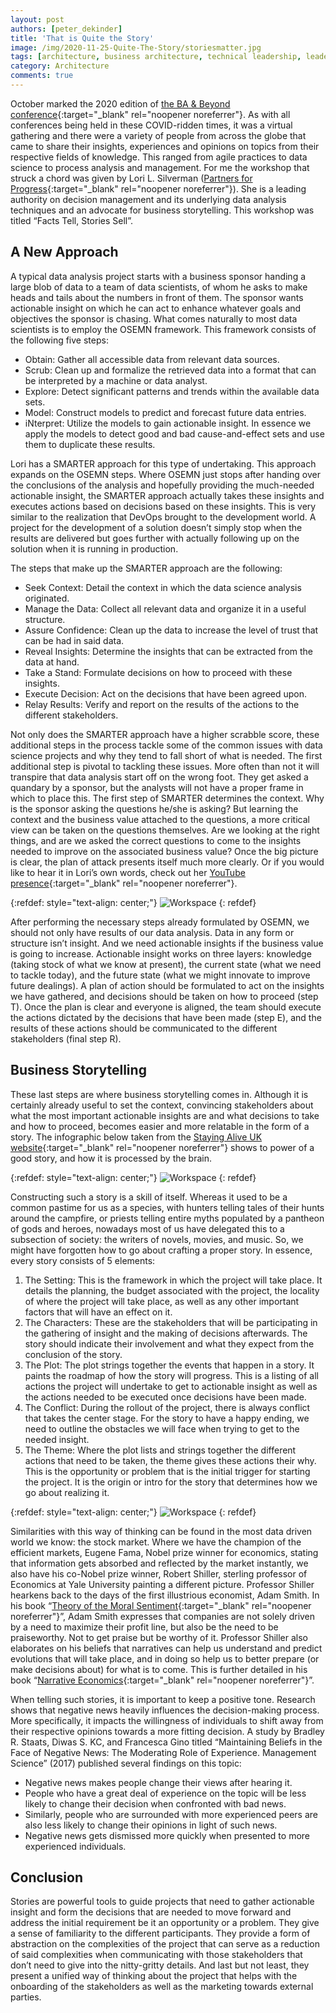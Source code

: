```yaml
---
layout: post
authors: [peter_dekinder]
title: 'That is Quite the Story'
image: /img/2020-11-25-Quite-The-Story/storiesmatter.jpg
tags: [architecture, business architecture, technical leadership, leadership]
category: Architecture
comments: true
---
```


October marked the 2020 edition of [the BA & Beyond conference](https://ba-beyond.eu/){:target="_blank" rel="noopener noreferrer"}. 
As with all conferences being held in these COVID-ridden times, it was a virtual gathering and there were a variety of people from across the globe that came to share their insights, experiences and opinions on topics from their respective fields of knowledge. 
This ranged from agile practices to data science to process analysis and management. 
For me the workshop that struck a chord was given by Lori L. Silverman ([Partners for Progress](https://www.partnersforprogress.com/){:target="_blank" rel="noopener noreferrer"}). 
She is a leading authority on decision management and its underlying data analysis techniques and an advocate for business storytelling. 
This workshop was titled “Facts Tell, Stories Sell”.

##	A New Approach

A typical data analysis project starts with a business sponsor handing a large blob of data to a team of data scientists, of whom he asks to make heads and tails about the numbers in front of them. 
The sponsor wants actionable insight on which he can act to enhance whatever goals and objectives the sponsor is chasing. 
What comes naturally to most data scientists is to employ the OSEMN framework. 
This framework consists of the following five steps:
* Obtain: Gather all accessible data from relevant data sources.
* Scrub: Clean up and formalize the retrieved data into a format that can be interpreted by a machine or data analyst.
* Explore: Detect significant patterns and trends within the available data sets.
* Model: Construct models to predict and forecast future data entries.
* iNterpret: Utilize the models to gain actionable insight. In essence we apply the models to detect good and bad cause-and-effect sets and use them to duplicate these results.

Lori has a SMARTER approach for this type of undertaking. 
This approach expands on the OSEMN steps. 
Where OSEMN just stops after handing over the conclusions of the analysis and hopefully providing the much-needed actionable insight, the SMARTER approach actually takes these insights and executes actions based on decisions based on these insights. 
This is very similar to the realization that DevOps brought to the development world. 
A project for the development of a solution doesn’t simply stop when the results are delivered but goes further with actually following up on the solution when it is running in production.

The steps that make up the SMARTER approach are the following:
* Seek Context: Detail the context in which the data science analysis originated.
* Manage the Data: Collect all relevant data and organize it in a useful structure.
* Assure Confidence: Clean up the data to increase the level of trust that can be had in said data.
* Reveal Insights: Determine the insights that can be extracted from the data at hand.
* Take a Stand: Formulate decisions on how to proceed with these insights.
* Execute Decision: Act on the decisions that have been agreed upon.
* Relay Results: Verify and report on the results of the actions to the different stakeholders. 

Not only does the SMARTER approach have a higher scrabble score, these additional steps in the process tackle some of the common issues with data science projects and why they tend to fall short of what is needed. 
The first additional step is pivotal to tackling these issues. 
More often than not it will transpire that data analysis start off on the wrong foot. 
They get asked a quandary by a sponsor, but the analysts will not have a proper frame in which to place this. 
The first step of SMARTER determines the context. 
Why is the sponsor asking the questions he/she is asking? 
But learning the context and the business value attached to the questions, a more critical view can be taken on the questions themselves. 
Are we looking at the right things, and are we asked the correct questions to come to the insights needed to improve on the associated business value? 
Once the big picture is clear, the plan of attack presents itself much more clearly. 
Or if you would like to hear it in Lori’s own words, check out her [YouTube presence](https://www.youtube.com/watch?v=u4Vx0Ufe2kQ&feature=youtu.be&ab_channel=LoriSilverman){:target="_blank" rel="noopener noreferrer"}.  

{:refdef: style="text-align: center;"}
<img src="{{ '/img/2020-11-25-Quite-The-Story/SMARTER.png' | prepend: site.baseurl }}" alt="Workspace" class="image" style="margin:0px auto; max-width:100%">
{: refdef}

After performing the necessary steps already formulated by OSEMN, we should not only have results of our data analysis. 
Data in any form or structure isn’t insight. And we need actionable insights if the business value is going to increase. 
Actionable insight works on three layers: knowledge (taking stock of what we know at present), the current state (what we need to tackle today), and the future state (what we might innovate to improve future dealings). 
A plan of action should be formulated to act on the insights we have gathered, and decisions should be taken on how to proceed (step T). 
Once the plan is clear and everyone is aligned, the team should execute the actions dictated by the decisions that have been made (step E), and the results of these actions should be communicated to the different stakeholders (final step R).

##	Business Storytelling

These last steps are where business storytelling comes in. 
Although it is certainly already useful to set the context, convincing stakeholders about what the most important actionable insights are and what decisions to take and how to proceed, becomes easier and more relatable in the form of a story. 
The infographic below taken from the [Staying Alive UK website](https://www.stayingaliveuk.com/){:target="_blank" rel="noopener noreferrer"} shows to power of a good story, and how it is processed by the brain. 

{:refdef: style="text-align: center;"}
<img src="{{ '/img/2020-11-25-Quite-The-Story/storytelling.png' | prepend: site.baseurl }}" alt="Workspace" class="image" style="margin:0px auto; max-width:100%">
{: refdef}

Constructing such a story is a skill of itself. 
Whereas it used to be a common pastime for us as a species, with hunters telling tales of their hunts around the campfire, or priests telling entire myths populated by a pantheon of gods and heroes, nowadays most of us have delegated this to a subsection of society: the writers of novels, movies, and music. 
So, we might have forgotten how to go about crafting a proper story. 
In essence, every story consists of 5 elements:
1. The Setting: This is the framework in which the project will take place. It details the planning, the budget associated with the project, the locality of where the project will take place, as well as any other important factors that will have an effect on it.
2. The Characters: These are the stakeholders that will be participating in the gathering of insight and the making of decisions afterwards. The story should indicate their involvement and what they expect from the conclusion of the story.
3. The Plot: The plot strings together the events that happen in a story. It paints the roadmap of how the story will progress. This is a listing of all actions the project will undertake to get to actionable insight as well as the actions needed to be executed once decisions have been made.
4. The Conflict: During the rollout of the project, there is always conflict that takes the center stage. For the story to have a happy ending, we need to outline the obstacles we will face when trying to get to the needed insight. 
5. The Theme: Where the plot lists and strings together the different actions that need to be taken, the theme gives these actions their why. This is the opportunity or problem that is the initial trigger for starting the project. It is the origin or intro for the story that determines how we go about realizing it.

{:refdef: style="text-align: center;"}
<img src="{{ '/img/2020-11-25-Quite-The-Story/storyelements.png' | prepend: site.baseurl }}" alt="Workspace" class="image" style="margin:0px auto; max-width:100%">
{: refdef}

Similarities with this way of thinking can be found in the most data driven world we know: the stock market. 
Where we have the champion of the efficient markets, Eugene Fama, Nobel prize winner for economics, stating that information gets absorbed and reflected by the market instantly, we also have his co-Nobel prize winner, Robert Shiller, sterling professor of Economics at Yale University painting a different picture. 
Professor Shiller hearkens back to the days of the first illustrious economist, Adam Smith. 
In his book “[Theory of the Moral Sentiment](https://www.amazon.co.uk/Theory-Moral-Sentiments-Penguin-Classics/dp/0143105922/ref=sr_1_1){:target="_blank" rel="noopener noreferrer"}”, Adam Smith expresses that companies are not solely driven by a need to maximize their profit line, but also be the need to be praiseworthy. 
Not to get praise but be worthy of it. 
Professor Shiller also elaborates on his beliefs that narratives can help us understand and predict evolutions that will take place, and in doing so help us to better prepare (or make decisions about) for what is to come. 
This is further detailed in his book “[Narrative Economics](https://www.amazon.co.uk/Narrative-Economics-Stories-Economic-Events/dp/0691182299/ref=sr_1_1 ){:target="_blank" rel="noopener noreferrer"}”.

When telling such stories, it is important to keep a positive tone. 
Research shows that negative news heavily influences the decision-making process. 
More specifically, it impacts the willingness of individuals to shift away from their respective opinions towards a more fitting decision. 
A study by Bradley R. Staats, Diwas S. KC, and Francesca Gino titled “Maintaining Beliefs in the Face of Negative News: The Moderating Role of Experience. Management Science” (2017) published several findings on this topic:
* Negative news makes people change their views after hearing it.
* People who have a great deal of experience on the topic will be less likely to change their decision when confronted with bad news.
* Similarly, people who are surrounded with more experienced peers are also less likely to change their opinions in light of such news.
* Negative news gets dismissed more quickly when presented to more experienced individuals. 

##	Conclusion

Stories are powerful tools to guide projects that need to gather actionable insight and form the decisions that are needed to move forward and address the initial requirement be it an opportunity or a problem. 
They give a sense of familiarity to the different participants. 
They provide a form of abstraction on the complexities of the project that can serve as a reduction of said complexities when communicating with those stakeholders that don’t need to give into the nitty-gritty details. 
And last but not least, they present a unified way of thinking about the project that helps with the onboarding of the stakeholders as well as the marketing towards external parties.
